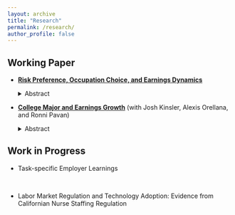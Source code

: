 ```yaml
---
layout: archive
title: "Research"
permalink: /research/
author_profile: false
---
```


## Working Paper
- [__Risk Preference, Occupation Choice, and Earnings Dynamics__](/files/Paper_Woosuk_Risk_Preference.pdf) 
  <details>
    <summary>Abstract</summary>
  
    Risk preference is a fundamental element in labor market decisions, which inherently entail risks. This paper investigates the role of risk preference in occupation choices and earnings inequality, utilizing data from the NLSY97 and O*NET database. The descriptive findings suggest that workers with greater risk aversion tend to earn lower wages, and this wage gap becomes especially pronounced as their careers progress. Moreover, the evidence indicates that risk-averse individuals tend to choose routine occupations, which provide less opportunity for earnings growth. To investigate mechanisms driving the dynamic impact of risk preferences on earnings, I develop a structural model of occupation choice with human capital accumulation, allowing for heterogeneity in risk preferences. The model is estimated using the Conditional Choice Probability estimator accounting for unobserved heterogeneity. The estimated model underscores that the effect of differential human capital accumulation accounts for 40 percent of earnings inequality between risk attitude groups, highlighting the importance of considering the propagating effect of self-selection on risk attitudes. Using the estimated model, I show that routine-biased technological change contributes to larger disparities in occupation choices across workers with varied risk preferences, enlarging earnings disparities.
  </details>

- [__College Major and Earnings Growth__](/files/CKOP_11_15_23.pdf) (with Josh Kinsler, Alexis Orellana, and Ronni Pavan)
  <details>
    <summary>Abstract</summary>
    In this paper we estimate major specific earnings profiles using matched American Community Survey (ACS) and Longitudinal Employer-Household Dynamics (LEHD) data. The advantage of the matched data relative to the ACS alone is that it provides a long panel of worker earnings, thus avoiding estimating life cycle profiles using cross- cohort variation. Once we allow the returns to major to vary by cohort, we find that engineering, computer science, and business majors experience faster earnings growth relative to humanities majors. For example, the gap in earnings between technical majors like engineering and computer science and humanities grows by 5-6% between ages 23 and 50. Our estimates also indicate that more recent graduates in these fields earn a larger premium relative to humanities than earlier cohorts.
  </details>

## Work in Progress
- Task-specific Employer Learnings

</br>  

- Labor Market Regulation and Technology Adoption: Evidence from Californian Nurse Staffing Regulation

